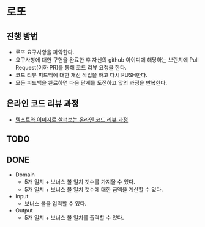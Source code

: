# 로또
## 진행 방법
* 로또 요구사항을 파악한다.
* 요구사항에 대한 구현을 완료한 후 자신의 github 아이디에 해당하는 브랜치에 Pull Request(이하 PR)를 통해 코드 리뷰 요청을 한다.
* 코드 리뷰 피드백에 대한 개선 작업을 하고 다시 PUSH한다.
* 모든 피드백을 완료하면 다음 단계를 도전하고 앞의 과정을 반복한다.

## 온라인 코드 리뷰 과정
* [텍스트와 이미지로 살펴보는 온라인 코드 리뷰 과정](https://github.com/next-step/nextstep-docs/tree/master/codereview)

## TODO

## DONE

* Domain
  * 5개 일치 + 보너스 볼 일치 갯수를 가져올 수 있다.
  * 5개 일치 + 보너스 볼 일치 갯수에 대한 금액을 계산할 수 있다.
* Input
  * 보너스 볼을 입력할 수 있다.
* Output
  * 5개 일치 + 보너스 볼 일치를 출력할 수 있다.